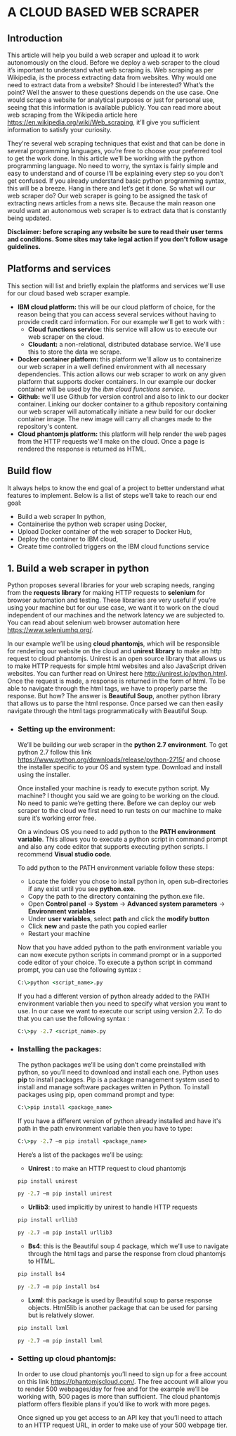 # A CLOUD BASED WEB SCRAPER

## Introduction

This article will help you build a web scraper and upload it to work autonomously on the cloud. Before we deploy a web scraper to the cloud it’s important to understand what web scraping is. Web scraping as per Wikipedia, is the process extracting data from websites. Why would one need to extract data from a website? Should I be interested? What’s the point? Well the answer to these questions depends on the use case. One would scrape a website for analytical purposes or just for personal use, seeing that this information is available publicly. You can read more about web scraping from the Wikipedia article here https://en.wikipedia.org/wiki/Web_scraping, it’ll give you sufficient information to satisfy your curiosity. 

They're several web scraping techniques that exist and that can be done in several programming languages, you’re free to choose your preferred tool to get the work done. In this article we’ll be working with the python programming language. No need to worry, the syntax is fairly simple and easy to understand and of course I’ll be explaining every step so you don’t get confused. If you already understand basic python programming syntax, this will be a breeze. Hang in there and let’s get it done.
So what will our web scraper do? Our web scraper is going to be assigned the task of extracting news articles from a news site. Because the main reason one would want an autonomous web scraper is to extract data that is constantly being updated. 

**Disclaimer: before scraping any website be sure to read their user terms and conditions. Some sites may take legal action if you don't follow usage guidelines.**  

## Platforms and services 

This section will list and briefly explain the platforms and services we'll use for our cloud based web scraper example.

- **IBM cloud platform:**  this will be our cloud platform of choice, for the reason being that you can access several services without having to provide credit card information. For our example we'll get to work with :
  - **Cloud functions service:** this service will allow us to execute our web scraper on the cloud. 
  - **Cloudant:** a non-relational, distributed database service. We'll use this to store the data we scrape.
- **Docker container platform:** this platform we'll allow us to containerize our web scraper in a well defined environment with all necessary dependencies. This action allows our web scraper to work on any given platform that supports docker containers. In our example our docker container will be used by the *ibm cloud functions service*.
- **Github:** we'll use Github for version control and also to link to our docker container. Linking our docker container to a github repository containing our web scraper will automatically initiate a new build for our docker container image. The new image will carry all changes made to the repository's content.
- **Cloud phantomjs platform:** this platform will help render the web pages from the HTTP requests we'll make on the cloud. Once a page is rendered the response is returned as HTML.

## Build flow

It always helps to know the end goal of a project to better understand what features to implement. Below is a list of steps we’ll take to reach our end goal: 

- Build a web scraper In python,
- Containerise the python web scraper using Docker,
- Upload Docker container of the web scraper to Docker Hub,
- Deploy the container to IBM cloud,
- Create time controlled triggers on the IBM cloud functions service

## 1.  Build a web scraper in python

Python proposes several libraries for your web scraping needs, ranging from the **requests library** for making HTTP requests to **selenium** for browser automation and testing. These libraries are very useful if you’re using your machine but for our use case, we want it to work on the cloud independent of our machines and the network latency we are subjected to. You can read about selenium web browser automation here https://www.seleniumhq.org/. 

In our example we’ll be using **cloud phantomjs**, which will be responsible for rendering our website on the cloud and **unirest library** to make an http request to cloud phantomjs. Unirest is an open source library that allows us to make HTTP requests for simple html websites and also JavaScript driven websites. You can further read on Unirest here http://unirest.io/python.html. Once the request is made, a response is returned in the form of html. To be able to navigate through the html tags, we have to properly parse the response. But how? The answer is **Beautiful Soup**, another python library that allows us to parse the html response. Once parsed we can then easily navigate through the html tags programmatically with Beautiful Soup. 

- ### Setting up the environment: 

  We’ll be building our web scraper in the **python 2.7 environment**. To get python 2.7 follow this link https://www.python.org/downloads/release/python-2715/ and choose the installer specific to your OS and system type. Download and install using the installer. 
  
  Once installed your machine is ready to execute python script. My machine? I thought you said we are going to be working on the cloud. No need to panic we’re getting there. Before we can deploy our web scraper to the cloud we first need to run tests on our machine to make sure it’s working error free. 
  
  On a windows OS you need to add python to the **PATH environment variable**. This allows you to execute a python script in command prompt and also any code editor that supports executing python scripts. I recommend **Visual studio code**.

  To add python to the PATH environment variable follow these steps:
  
  - Locate the folder you chose to install python in, open sub-directories if any exist until you see **python.exe**.
  - Copy the path to the directory containing the python.exe file.
  - Open **Control panel** -> **System** -> **Advanced system parameters** -> **Environment variables**
  - Under **user variables**, select **path** and click the **modify button**
  - Click **new** and paste the path you copied earlier
  - Restart your machine
  
  Now that you have added python to the path environment variable you can now execute python scripts in command prompt or in a supported code editor of your choice. 
  To execute a python script in command prompt, you can use the following syntax : 
  ```cmd
  C:\>python <script_name>.py
  ```
  If you had a different version of python already added to the PATH environment variable then you need to specify what version you want to use. In our case we want to execute our script using version 2.7. To do that you can use the following syntax : 
  ```cmd
  C:\>py -2.7 <script_name>.py
  ```

- ### Installing the packages:
  
  The python packages we’ll be using don’t come preinstalled with python, so you’ll need to download and install each one. Python uses **pip** to install packages. Pip is a package management system used to install and manage software packages written in Python. To install packages using pip, open command prompt and type:
   ```cmd
  C:\>pip install <package_name>
  ```
  If you have a different version of python already installed and have it's path in the path environment variable then you have to type:
    ```cmd
  C:\>py -2.7 –m pip install <package_name>
  ```
  
  Here’s a list of the packages we’ll be using:
  
  - **Unirest** : to make an HTTP request to cloud phantomjs
  
  ```cmd
  pip install unirest
  ```
   ```cmd
  py -2.7 –m pip install unirest
  ```
  - **Urllib3**: used implicitly by unirest to handle HTTP requests
  
  ```cmd
  pip install urllib3
  ```
   ```cmd
  py -2.7 –m pip install urllib3
  ```
  - **Bs4**: this is the Beautiful soup 4 package, which we’ll use to navigate through the html tags and parse the response from cloud phantomjs to HTML.
  
   ```cmd
  pip install bs4
  ```
   ```cmd
  py -2.7 –m pip install bs4
  ```
  - **Lxml**: this package is used by Beautiful soup to parse response objects. Html5lib is another package that can be used for parsing but is relatively slower.
  
  ```cmd
  pip install lxml
  ```
   ```cmd
  py -2.7 –m pip install lxml
  ```

- ### Setting up cloud phantomjs:

  In order to use cloud phantomjs you’ll need to sign up for a free account on this link https://phantomjscloud.com/. The free account will allow you to render 500 webpages/day for free and for the example we’ll be working with, 500 pages is more than sufficient. The cloud phantomjs platform offers flexible plans if you’d like to work with more pages.
  
  Once signed up you get access to an API key that you’ll need to attach to an HTTP request URL, in order to make use of your 500 webpage tier. 
